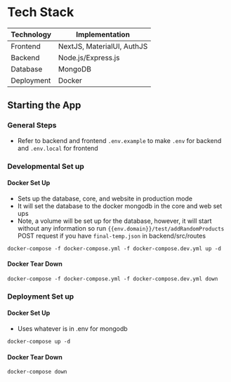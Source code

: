 # Tech Stack

| Technology             | Implementation         |
|------------------------|------------------------|
| Frontend               | NextJS, MaterialUI, AuthJS|
| Backend                | Node.js/Express.js |
| Database               | MongoDB |
| Deployment             | Docker |

## Starting the App
### General Steps
- Refer to backend and frontend `.env.example` to make `.env` for backend and `.env.local` for frontend

### Developmental Set up
#### Docker Set Up 
- Sets up the database, core, and website in production mode
- It will set the database to the docker mongodb in the core and web set ups
- Note, a volume will be set up for the database, however, it will start without any information so run `{{env.domain}}/test/addRandomProducts` POST request if you have `final-temp.json` in backend/src/routes

`docker-compose -f docker-compose.yml -f docker-compose.dev.yml up -d`
#### Docker Tear Down 
`docker-compose -f docker-compose.yml -f docker-compose.dev.yml down`

### Deployment Set up
#### Docker Set Up 
- Uses whatever is in .env for mongodb 

`docker-compose up -d`
#### Docker Tear Down 
`docker-compose down`